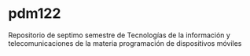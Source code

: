 # pdm122
Repositorio de septimo semestre de Tecnologías de la información y telecomunicaciones de la materia programación de dispositivos móviles
